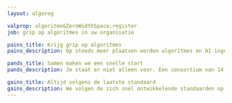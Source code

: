 ```yaml
---
layout: algoreg

valprop: algoritme&ZeroWidthSpace;register
job: grip op algoritmes in uw organisatie

pains_title: Krijg grip op algoritmes
pains_description: Op steeds meer plaatsen worden algoritmes en AI ingezet als onderdeel van besluitvorming en uitvoer. De toenemende vraag naar verantwoording en controle maakt het noodzakelijk om dit beter in kaart te brengen en op basis daarvan de dialoog aan te gaan.

pands_title: Samen maken we een snelle start
pands_description: Je staat er niet alleen voor. Een consortium van 14 overheden werkt samen aan het realiseren van een algoritmeregister. Samen brengen we de eerste selectie in kaart en bepalen de standaard voor vastlegging.

gains_title: Altijd volgens de laatste standaard
gains_description: We volgen de zich snel ontwikkelende standaarden op de voet, met onze API als basis voor innovatieve toepassingen. Uw informatie wordt automatisch omgezet naar volgende versies. Zo is uw informatie herbruikbaar en uitwisselbaar, nu en in de toekomst.
---
```

